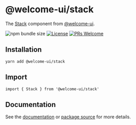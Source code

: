 # @welcome-ui/stack

The [Stack](https://welcome-ui.com/components/stack) component from [@welcome-ui](https://welcome-ui.com).

![npm bundle size](https://img.shields.io/bundlephobia/minzip/@welcome-ui/stack) [![License](https://img.shields.io/npm/l/welcome-ui.svg)](https://github.com/WTTJ/welcome-ui/blob/master/LICENSE) [![PRs Welcome](https://img.shields.io/badge/PRs-welcome-mediumspringgreen.svg)](ttps://github.com/WTTJ/welcome-ui/blob/master/CONTRIBUTING.md)

## Installation

    yarn add @welcome-ui/stack

## Import

    import { Stack } from '@welcome-ui/stack'

## Documentation

See the [documentation](https://welcome-ui.com/components/stack) or [package source](https://github.com/WTTJ/welcome-ui/tree/master/packages/Stack) for more details.
